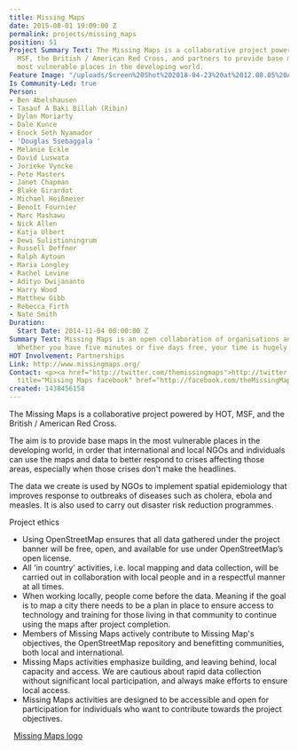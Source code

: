 ```yaml
---
title: Missing Maps
date: 2015-08-01 19:09:00 Z
permalink: projects/missing_maps
position: 51
Project Summary Text: The Missing Maps is a collaborative project powered by HOT,
  MSF, the British / American Red Cross, and partners to provide base maps in the
  most vulnerable places in the developing world.
Feature Image: "/uploads/Screen%20Shot%202018-04-23%20at%2012.08.05%20AM.png"
Is Community-Led: true
Person:
- Ben Abelshausen
- Tasauf A Baki Billah (Ribin)
- Dylan Moriarty
- Dale Kunce
- Enock Seth Nyamador
- 'Douglas Ssebaggala '
- Melanie Eckle
- David Luswata
- Jorieke Vyncke
- Pete Masters
- Janet Chapman
- Blake Girardot
- Michael Heißmeier
- Benoît Fournier
- Marc Mashawu
- Nick Allen
- Katja Ulbert
- Dewi Sulistioningrum
- Russell Deffner
- Ralph Aytoun
- Maria Longley
- Rachel Levine
- Adityo Dwijananto
- Harry Wood
- Matthew Gibb
- Rebecca Firth
- Nate Smith
Duration:
  Start Date: 2014-11-04 00:00:00 Z
Summary Text: Missing Maps is an open collaboration of organisations and individuals.
  Whether you have five minutes or five days free, your time is hugely appreciated!
HOT Involvement: Partnerships
Link: http://www.missingmaps.org/
Contact: <p><a href="http://twitter.com/themissingmaps">http://twitter.com/themissingmaps</a></p><p><a
  title="Missing Maps facebook" href="http://facebook.com/theMissingMaps">http://facebook.com/theMissingMaps</a></p>
created: 1438456158
---
```


<p>The Missing Maps is a collaborative project powered by HOT, MSF, and the British / American Red Cross.</p><p>The aim is to provide base maps in the most vulnerable places in the developing world, in order that international and local NGOs and individuals can use the maps and data to better respond to crises affecting those areas, especially when those crises don't make the headlines.&nbsp;</p><p>The data we create is used by NGOs to implement spatial epidemiology that improves response to outbreaks of diseases such as cholera, ebola and measles. It is also used to carry out disaster risk reduction programmes.<span class="file">&nbsp;<a title="Missing Maps logo" href="/sites/default/files/Missing-Maps-logo.jpg"><br></a></span></p><p>Project ethics</p><ul><li>Using OpenStreetMap ensures that all data gathered under the project banner will be free, open, and available for use under OpenStreetMap’s open license.</li><li>All 'in country' activities, i.e. local mapping and data collection, will be carried out in collaboration with local people and in a respectful manner at all times.</li><li>When working locally, people come before the data. Meaning if the goal is to map a city there needs to be a plan in place to ensure access to technology and training for those living in that community to continue using the maps after project completion.</li><li>Members of Missing Maps actively contribute to Missing Map's objectives, the OpenStreetMap repository and benefitting communities, both local and international.</li><li>Missing Maps activities emphasize building, and leaving behind, local capacity and access. We are cautious about rapid data collection without significant local participation, and always make efforts to ensure local access.</li><li>Missing Maps activities are designed to be accessible and open for participation for individuals who want to contribute towards the project objectives.</li></ul><p>&nbsp;<span class="file"><img class="file-icon" title="image/jpeg" src="/modules/file/icons/image-x-generic.png" alt=""> <a title="Missing Maps logo" href="/sites/default/files/Missing-Maps-logo.jpg">Missing Maps logo</a></span></p><p>&nbsp;</p>
